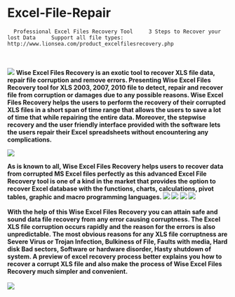 Excel-File-Repair
=================

      Professional Excel Files Recovery Tool     3 Steps to Recover your lost Data     Support all file types: http://www.lionsea.com/product_excelfilesrecovery.php
<br /><br /><a href="http://www.lionsea.com/download/recovery/Wise_Excel_Files_Recovery_Pro_Setup.exe"><img src="http://c.lionsea.net//anna/weimages.jpg" /></a>
<strong>Wise Excel Files Recovery is an exotic tool to recover XLS file data, repair file corruption and remove errors. Presenting Wise Excel Files Recovery tool for XLS 2003, 2007, 2010 file to detect, repair and recover file from corruption or damages due to any possible reasons. Wise Excel Files Recovery helps the users to perform the recovery of their corrupted XLS files in a short span of time range that allows the users to save a lot of time that while repairing the entire data. Moreover, the stepwise recovery and the user friendly interface provided with the software lets the users repair their Excel spreadsheets without encountering any complications.</strong> 

<a href="http://www.lionsea.com/product_excelfilesrecovery.php"><img src="http://c.lionsea.net//anna/learnmoreimages.jpg" /></a>

<strong>As is known to all, Wise Excel Files Recovery helps users to recover data from corrupted MS Excel files perfectly as this advanced Excel File Recovery tool is one of a kind in the market that provides the option to recover Excel database with the functions, charts, calculations, pivot tables, graphic and macro programming languages. 
<img src="http://www.lionsea.com/image/mcafee.png" />
<img src="http://www.lionsea.com/image/btn_img03.jpg" />
<img src="http://www.lionsea.com/image/img02_hover.jpg" />
<img src="http://www.lionsea.com/image/norton_safe_web.gif" /><br /><br />
With the help of this Wise Excel Files Recovery you can attain safe and sound data file recovery from any error causing corruptness. The Excel XLS file corruption occurs rapidly and the reason for the errors is also unpredictable. The most obvious reasons for any XLS file corruptness are Severe Virus or Trojan Infection, Bulkiness of File, Faults with media, Hard disk Bad sectors, Software or hardware disorder, Hasty shutdown of system. A preview of excel recovery process better explains you how to recover a corrupt XLS file and also make the process of Wise Excel Files Recovery much simpler and convenient. <br /><br />
<a href="http://www.lionsea.com/product_excelfilesrecovery.php"><img src="http://www.lionsea.com/image/icons/wiserecovery/Excel_Files_Recovery/features.png" /></a>

